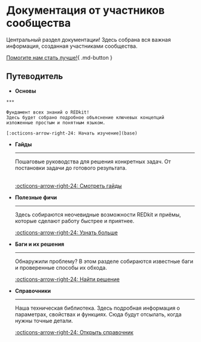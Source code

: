 
# Документация от участников сообщества

Центральный раздел документации! Здесь собрана вся важная информация, созданная участниками сообщества.

[Помогите нам стать лучше!](../index.md#_4){ .md-button }

## Путеводитель

<div class="grid cards" markdown>

-    **Основы**

    ***

    Фундамент всех знаний о REDkit! 
    Здесь будет собрано подробное объяснение ключевых концепций 
    изложенные простым и понятным языком.

    [:octicons-arrow-right-24: Начать изучение](base)

-   **Гайды**

    ***

    Пошаговые руководства для решения конкретных задач. 
    От постановки задачи до готового результата. <br><br>
     
    [:octicons-arrow-right-24: Смотреть гайды](guides)

-   **Полезные фичи**

    ***

    Здесь собираются неочевидные возможности REDkit и приёмы, которые 
    сделают работу быстрее и приятнее.

    [:octicons-arrow-right-24: Узнать больше](useful_features)

-   **Баги и их решения**

    ***

    Обнаружили проблему? В этом разделе собираются известные баги 
    и проверенные способы их обхода.

    [:octicons-arrow-right-24: Найти решение](bugs)

-   **Справочники**

    ***

    Наша техническая библиотека. Здесь подробная информация о параметрах, свойствах и функциях. 
    Сюда будут отсылать, когда нужны точные детали.

    [:octicons-arrow-right-24:  Открыть справочник](references)

</div>